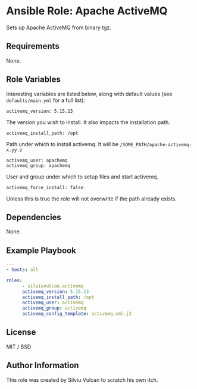 # Ansible Role: Apache ActiveMQ

Sets up Apache ActiveMQ from binary tgz.

## Requirements

None.

## Role Variables

Interesting variables are listed below, along with default values (see `defaults/main.yml` for a full list):

    activemq_version: 5.15.13

The version you wish to install. It also impacts the installation path.

    activemq_install_path: /opt

Path under which to install activemq. It will be `/SOME_PATH/apache-activemq-x.yy.z`

    activemq_user: apachemq
    activemq_group: apachemq

User and group under which to setup files and start activemq.

    activemq_force_install: false

Unless this is true the role will not overwrite if the path already exists.

## Dependencies

None.

## Example Playbook

```yaml
---
- hosts: all

roles:
      - silviuvulcan.activemq
      activemq_version: 5.15.13
      activemq_install_path: /opt
      activemq_user: activemq
      activemq_group: activemq
      activemq_config_template: activemq.xml.j2
```

## License

MIT / BSD


## Author Information

This role was created by Silviu Vulcan to scratch his own itch.
